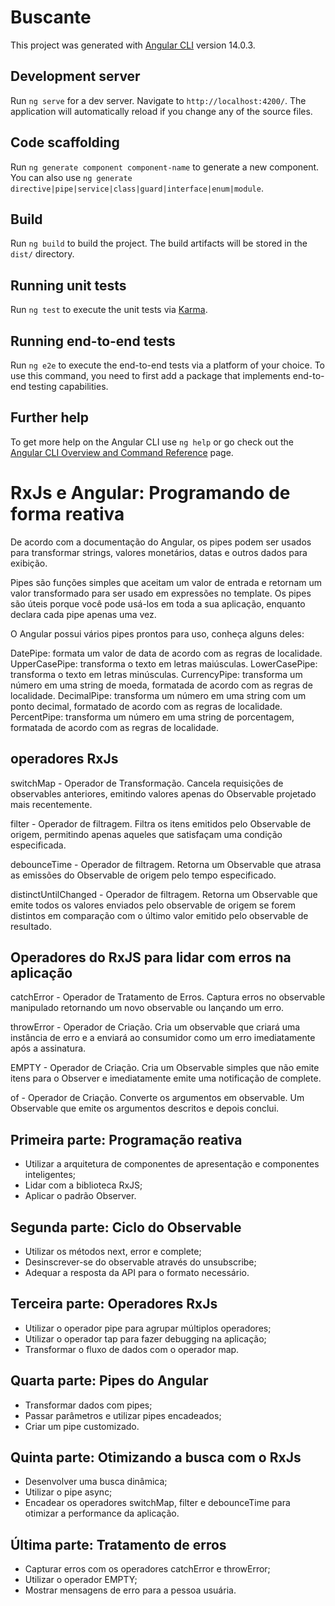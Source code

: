 # Buscante

This project was generated with [Angular CLI](https://github.com/angular/angular-cli) version 14.0.3.

## Development server

Run `ng serve` for a dev server. Navigate to `http://localhost:4200/`. The application will automatically reload if you change any of the source files.

## Code scaffolding

Run `ng generate component component-name` to generate a new component. You can also use `ng generate directive|pipe|service|class|guard|interface|enum|module`.

## Build

Run `ng build` to build the project. The build artifacts will be stored in the `dist/` directory.

## Running unit tests

Run `ng test` to execute the unit tests via [Karma](https://karma-runner.github.io).

## Running end-to-end tests

Run `ng e2e` to execute the end-to-end tests via a platform of your choice. To use this command, you need to first add a package that implements end-to-end testing capabilities.

## Further help

To get more help on the Angular CLI use `ng help` or go check out the [Angular CLI Overview and Command Reference](https://angular.io/cli) page.

# RxJs e Angular: Programando de forma reativa

De acordo com a documentação do Angular, os pipes podem ser usados para transformar strings, valores monetários, datas e outros dados para exibição.

Pipes são funções simples que aceitam um valor de entrada e retornam um valor transformado para ser usado em expressões no template. Os pipes são úteis porque você pode usá-los em toda a sua aplicação, enquanto declara cada pipe apenas uma vez.

O Angular possui vários pipes prontos para uso, conheça alguns deles:

DatePipe: formata um valor de data de acordo com as regras de localidade.
UpperCasePipe: transforma o texto em letras maiúsculas.
LowerCasePipe: transforma o texto em letras minúsculas.
CurrencyPipe: transforma um número em uma string de moeda, formatada de acordo com as regras de localidade.
DecimalPipe: transforma um número em uma string com um ponto decimal, formatado de acordo com as regras de localidade.
PercentPipe: transforma um número em uma string de porcentagem, formatada de acordo com as regras de localidade.

## operadores RxJs
switchMap - Operador de Transformação. Cancela requisições de observables anteriores, emitindo valores apenas do Observable projetado mais recentemente.

filter - Operador de filtragem. Filtra os itens emitidos pelo Observable de origem, permitindo apenas aqueles que satisfaçam uma condição especificada.

debounceTime - Operador de filtragem. Retorna um Observable que atrasa as emissões do Observable de origem pelo tempo especificado.

distinctUntilChanged - Operador de filtragem. Retorna um Observable que emite todos os valores enviados pelo observable de origem se forem distintos em comparação com o último valor emitido pelo observable de resultado.

## Operadores do RxJS para lidar com erros na aplicação 

catchError - Operador de Tratamento de Erros. Captura erros no observable manipulado retornando um novo observable ou lançando um erro.

throwError - Operador de Criação. Cria um observable que criará uma instância de erro e a enviará ao consumidor como um erro imediatamente após a assinatura.

EMPTY - Operador de Criação. Cria um Observable simples que não emite itens para o Observer e imediatamente emite uma notificação de complete.

of - Operador de Criação. Converte os argumentos em observable. Um Observable que emite os argumentos descritos e depois conclui.

## Primeira parte: Programação reativa

- Utilizar a arquitetura de componentes de apresentação e componentes inteligentes;
- Lidar com a biblioteca RxJS;
- Aplicar o padrão Observer.

## Segunda parte: Ciclo do Observable

- Utilizar os métodos next, error e complete;
- Desinscrever-se do observable através do unsubscribe;
- Adequar a resposta da API para o formato necessário.

## Terceira parte: Operadores RxJs

- Utilizar o operador pipe para agrupar múltiplos operadores;
- Utilizar o operador tap para fazer debugging na aplicação;
- Transformar o fluxo de dados com o operador map.

## Quarta parte: Pipes do Angular

- Transformar dados com pipes;
- Passar parâmetros e utilizar pipes encadeados;
- Criar um pipe customizado.

## Quinta parte: Otimizando a busca com o RxJs

- Desenvolver uma busca dinâmica;
- Utilizar o pipe async;
- Encadear os operadores switchMap, filter e debounceTime para otimizar a performance da aplicação.

## Última parte: Tratamento de erros

- Capturar erros com os operadores catchError e throwError;
- Utilizar o operador EMPTY;
- Mostrar mensagens de erro para a pessoa usuária.
